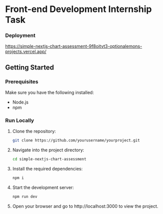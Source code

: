 # Front-end Development Internship Task
### Deployment

https://simple-nextjs-chart-assessment-9f8oitvt3-optionalemons-projects.vercel.app/

## Getting Started

### Prerequisites
Make sure you have the following installed:
- Node.js
- npm

### Run Locally

1. Clone the repository:
   ```bash
   git clone https://github.com/yourusername/yourproject.git
   ```
2. Navigate into the project directory:
   ```bash
   cd simple-nextjs-chart-assessment
   ```
3. Install the required dependencies:
   ```bash
   npm i
   ```
4. Start the development server:
   ```bash
   npm run dev
   ```
5. Open your browser and go to <c>http://localhost:3000</c> to view the project.


